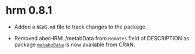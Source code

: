 # hrm 0.8.1

* Added a `NEWS.md` file to track changes to the package.

* Removed aberHRML/metabData from `Remotes` field of DESCRIPTION as package [`metaboData`](https://aberhrml.github.io/metaboData/) is now available from CRAN.
